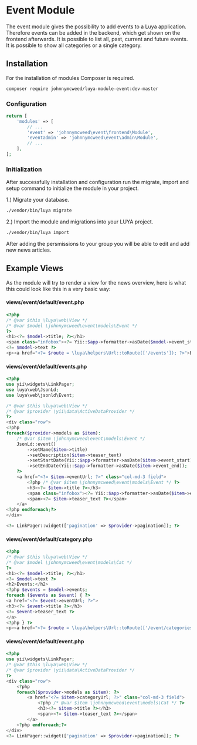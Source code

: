 # Event Module
 
The event module gives the possibility to add events to a Luya application. Therefore events can be added in the backend, which get shown on the frontend afterwards.
It is possible to list all, past, current and future events.
It is possible to show all categories or a single category.
 
## Installation

For the installation of modules Composer is required.

```sh
composer require johnnymcweed/luya-module-event:dev-master 
```

### Configuration

```php
return [
    'modules' => [
        // ...
        'event' => 'johnnymcweed\event\frontend\Module',
        'eventadmin' => 'johnnymcweed\event\admin\Module',
        // ...
    ],
];
```

### Initialization 

After successfully installation and configuration run the migrate, import and setup command to initialize the module in your project.

1.) Migrate your database.

```sh
./vendor/bin/luya migrate
```

2.) Import the module and migrations into your LUYA project.

```sh
./vendor/bin/luya import
```

After adding the persmissions to your group you will be able to edit and add new news articles.

## Example Views

As the module will try to render a view for the news overview, here is what this could look like this in a very basic way:

#### views/event/default/event.php

```php
<?php
/* @var $this \luya\web\View */
/* @var $model \johnnymcweed\event\models\Event */
?>
<h1><?= $model->title; ?></h1>
<span class="infobox"><?= Yii::$app->formatter->asDate($model->event_start) ?> - <?= Yii::$app->formatter->asDate($model->event_end) ?></span>
<?= $model->text ?>
<p><a href="<?= $route = \luya\helpers\Url::toRoute(['/events']); ?>">Back</a></p>
```

#### views/event/default/events.php

```php
<?php
use yii\widgets\LinkPager;
use luya\web\JsonLd;
use luya\web\jsonld\Event;

/* @var $this \luya\web\View */
/* @var $provider \yii\data\ActiveDataProvider */
?>
<div class="row">
<?php
foreach($provider->models as $item):
    /* @var $item \johnnymcweed\event\models\Event */
    JsonLd::event()
        ->setName($item->title)
        ->setDescription($item->teaser_text)
        ->setStartDate(Yii::$app->formatter->asDate($item->event_start))
        ->setEndDate(Yii::$app->formatter->asDate($item->event_end));
    ?>
    <a href="<?= $item->eventUrl; ?>" class="col-md-3 field">
        <?php /* @var $item \johnnymcweed\event\models\Event */ ?>
        <h3><?= $item->title ?></h3>
        <span class="infobox"><?= Yii::$app->formatter->asDate($item->event_start) ?> - <?= Yii::$app->formatter->asDate($item->event_end) ?></span>
        <span><?= $item->teaser_text ?></span>
    </a>
<?php endforeach;?>
</div>

<?= LinkPager::widget(['pagination' => $provider->pagination]); ?>
```

#### views/event/default/category.php

```php
<?php
/* @var $this \luya\web\View */
/* @var $model \johnnymcweed\event\models\Cat */
?>
<h1><?= $model->title; ?></h1>
<?= $model->text ?>
<h2>Events:</h2>
<?php $events = $model->events;
foreach ($events as $event) { ?>
<a href="<?= $event->eventUrl; ?>">
<h3><?= $event->title ?></h3>
<?= $event->teaser_text ?>
</a>
<?php } ?>
<p><a href="<?= $route = \luya\helpers\Url::toRoute(['/event/categories']); ?>">Back</a></p>
```

#### views/event/default/event.php

```php
<?php
use yii\widgets\LinkPager;
/* @var $this \luya\web\View */
/* @var $provider \yii\data\ActiveDataProvider */
?>
<div class="row">
    <?php
    foreach($provider->models as $item): ?>
        <a href="<?= $item->categoryUrl; ?>" class="col-md-3 field">
            <?php /* @var $item \johnnymcweed\event\models\Cat */ ?>
            <h3><?= $item->title ?></h3>
            <span><?= $item->teaser_text ?></span>
        </a>
    <?php endforeach;?>
</div>
<?= LinkPager::widget(['pagination' => $provider->pagination]); ?>
```
